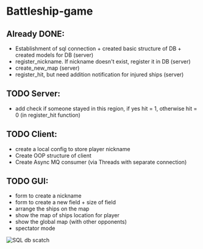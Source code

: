 # Battleship-game

## Already DONE:
* Establishment of sql connection + created basic structure of DB + created models for DB (server)
* register_nickname. If nickname doesn't exist, register it in DB (server)
* create_new_map (server)
* register_hit, but need addition notification for injured ships (server)

## TODO Server:
* add check if someone stayed in this region, if yes hit = 1, otherwise hit = 0 (in register_hit function)

## TODO Client:
* create a local config to store player nickname
* Create OOP structure of client
* Create Async MQ consumer (via Threads with separate connection)

## TODO GUI:
* form to create a nickname
* form to create a new field + size of field
* arrange the ships on the map
* show the map of ships location for player
* show the global map (with other opponents)
* spectator mode


![SQL db scatch](http://clip2net.com/clip/m527982/a642e-clip-43kb.png)
